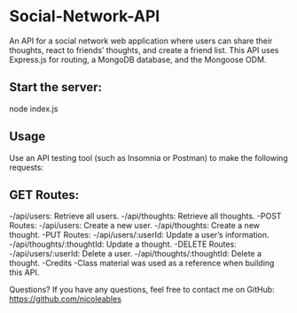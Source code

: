 # Social-Network-API

An API for a social network web application where users can share their thoughts, react to friends’ thoughts, and create a friend list. This API uses Express.js for routing, a MongoDB database, and the Mongoose ODM.

## Start the server:
node index.js

## Usage
Use an API testing tool (such as Insomnia or Postman) to make the following requests:

## GET Routes:
-/api/users: Retrieve all users.
-/api/thoughts: Retrieve all thoughts.
-POST Routes:
-/api/users: Create a new user.
-/api/thoughts: Create a new thought.
-PUT Routes:
-/api/users/:userId: Update a user’s information.
-/api/thoughts/:thoughtId: Update a thought.
-DELETE Routes:
-/api/users/:userId: Delete a user.
-/api/thoughts/:thoughtId: Delete a thought.
-Credits
-Class material was used as a reference when building this API.


Questions?
If you have any questions, feel free to contact me on GitHub: https://github.com/nicoleables
